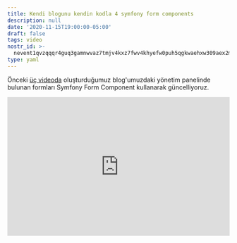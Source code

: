 ```yaml
---
title: Kendi blogunu kendin kodla 4 symfony form components
description: null
date: '2020-11-15T19:00:00-05:00'
draft: false
tags: video
nostr_id: >-
  nevent1qvzqqqr4guq3gamnwvaz7tmjv4kxz7fwv4khyefw0puh5qgkwaehxw309aex2mrp0yhxummnw3ezucnpdejqz9rhwden5te0wfjkccte9ejxzmt4wvhxjmcprpmhxue69uhhyetvv9ujuumwdae8gtnnda3kjctvqyxhwumn8ghj7mn0wvhxcmmvqyt8wumn8ghj7un9d3shjtnswf5k6ctv9ehx2aqppamhxue69uhkummnw3ezumt0d5q3vamnwvaz7tmjv4kxz7fwdehhxtnnda3kjctvqyd8wumn8ghj7ctjw35kxmr9wvhxcctev4erxtnwv4mhxqg7waehxw309akkcuewv94kgetwd9azuetyw5h8gu30dehhxarjqqs8f9ulvvjz0t9g6lrarx0qaq6xru86gyy6sd5qkluhprx4jptc2fshqjjrq
type: yaml
---
```



Önceki [üç videoda](https://emre.xyz/kendi-blogunu-kendin-kodla) oluşturduğumuz blog'umuzdaki yönetim panelinde bulunan formları Symfony Form Component kullanarak güncelliyoruz.

<iframe width="%100" style="width:100%" height="315" src="https://www.youtube.com/embed/rBjMAlWxz9I" frameborder="0" allow="accelerometer; autoplay; clipboard-write; encrypted-media; gyroscope; picture-in-picture" allowfullscreen></iframe>


